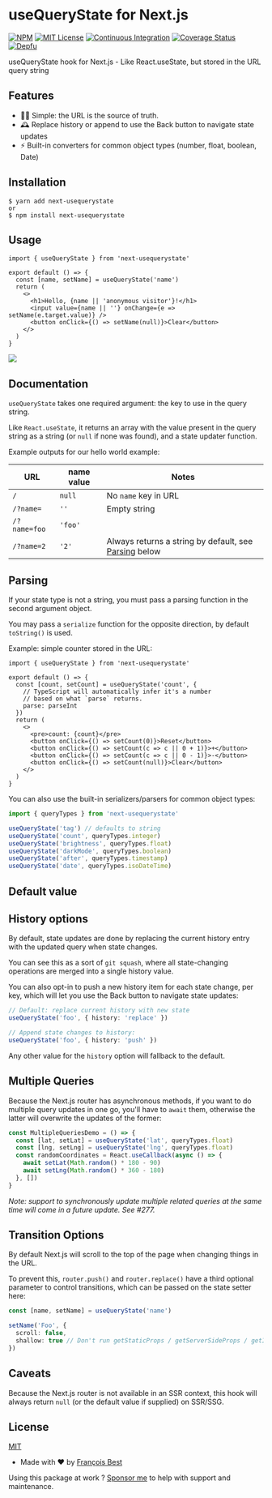 # useQueryState for Next.js

[![NPM](https://img.shields.io/npm/v/next-usequerystate?color=red)](https://www.npmjs.com/package/next-usequerystate)
[![MIT License](https://img.shields.io/github/license/47ng/next-usequerystate.svg?color=blue)](https://github.com/47ng/next-usequerystate/blob/next/LICENSE)
[![Continuous Integration](https://github.com/47ng/next-usequerystate/workflows/Continuous%20Integration/badge.svg?branch=next)](https://github.com/47ng/next-usequerystate/actions)
[![Coverage Status](https://coveralls.io/repos/github/47ng/next-usequerystate/badge.svg?branch=next)](https://coveralls.io/github/47ng/next-usequerystate?branch=next)
[![Depfu](https://badges.depfu.com/badges/acad53fa2b09b1e435a19d6d18f29af4/count.svg)](https://depfu.com/github/47ng/next-usequerystate?project_id=22104)

useQueryState hook for Next.js - Like React.useState, but stored in the URL query string

## Features

- 🧘‍♀️ Simple: the URL is the source of truth.
- 🕰 Replace history or append to use the Back button to navigate state updates
- ⚡️ Built-in converters for common object types (number, float, boolean, Date)

## Installation

```shell
$ yarn add next-usequerystate
or
$ npm install next-usequerystate
```

## Usage

```tsx
import { useQueryState } from 'next-usequerystate'

export default () => {
  const [name, setName] = useQueryState('name')
  return (
    <>
      <h1>Hello, {name || 'anonymous visitor'}!</h1>
      <input value={name || ''} onChange={e => setName(e.target.value)} />
      <button onClick={() => setName(null)}>Clear</button>
    </>
  )
}
```

![](./useQueryState.gif)

## Documentation

`useQueryState` takes one required argument: the key to use in the query string.

Like `React.useState`, it returns an array with the value present in the query
string as a string (or `null` if none was found), and a state updater function.

Example outputs for our hello world example:

| URL          | name value | Notes                                                             |
| ------------ | ---------- | ----------------------------------------------------------------- |
| `/`          | `null`     | No `name` key in URL                                              |
| `/?name=`    | `''`       | Empty string                                                      |
| `/?name=foo` | `'foo'`    |
| `/?name=2`   | `'2'`      | Always returns a string by default, see [Parsing](#parsing) below |

## Parsing

If your state type is not a string, you must pass a parsing function in the
second argument object.

You may pass a `serialize` function for the opposite direction, by default
`toString()` is used.

Example: simple counter stored in the URL:

```tsx
import { useQueryState } from 'next-usequerystate'

export default () => {
  const [count, setCount] = useQueryState('count', {
    // TypeScript will automatically infer it's a number
    // based on what `parse` returns.
    parse: parseInt
  })
  return (
    <>
      <pre>count: {count}</pre>
      <button onClick={() => setCount(0)}>Reset</button>
      <button onClick={() => setCount(c => c || 0 + 1)}>+</button>
      <button onClick={() => setCount(c => c || 0 - 1)}>-</button>
      <button onClick={() => setCount(null)}>Clear</button>
    </>
  )
}
```

You can also use the built-in serializers/parsers for common object types:

```ts
import { queryTypes } from 'next-usequerystate'

useQueryState('tag') // defaults to string
useQueryState('count', queryTypes.integer)
useQueryState('brightness', queryTypes.float)
useQueryState('darkMode', queryTypes.boolean)
useQueryState('after', queryTypes.timestamp)
useQueryState('date', queryTypes.isoDateTime)
```

## Default value

## History options

By default, state updates are done by replacing the current history entry with
the updated query when state changes.

You can see this as a sort of `git squash`, where all state-changing
operations are merged into a single history value.

You can also opt-in to push a new history item for each state change,
per key, which will let you use the Back button to navigate state
updates:

```ts
// Default: replace current history with new state
useQueryState('foo', { history: 'replace' })

// Append state changes to history:
useQueryState('foo', { history: 'push' })
```

Any other value for the `history` option will fallback to the default.

## Multiple Queries

Because the Next.js router has asynchronous methods, if you want to do multiple
query updates in one go, you'll have to `await` them, otherwise the latter will
overwrite the updates of the former:

```ts
const MultipleQueriesDemo = () => {
  const [lat, setLat] = useQueryState('lat', queryTypes.float)
  const [lng, setLng] = useQueryState('lng', queryTypes.float)
  const randomCoordinates = React.useCallback(async () => {
    await setLat(Math.random() * 180 - 90)
    await setLng(Math.random() * 360 - 180)
  }, [])
}
```

_Note: support to synchronously update multiple related queries at the same time will come in a future update. See #277._

## Transition Options

By default Next.js will scroll to the top of the page when changing things in the URL.

To prevent this, `router.push()` and `router.replace()` have a third optional
parameter to control transitions, which can be passed on the state setter here:

```ts
const [name, setName] = useQueryState('name')

setName('Foo', {
  scroll: false,
  shallow: true // Don't run getStaticProps / getServerSideProps / getInitialProps
})
```

## Caveats

Because the Next.js router is not available in an SSR context, this
hook will always return `null` (or the default value if supplied) on SSR/SSG.

## License

[MIT](https://github.com/47ng/next-usequerystate/blob/next/LICENSE)

- Made with ❤️ by [François Best](https://francoisbest.com)

Using this package at work ? [Sponsor me](https://github.com/sponsors/franky47)
to help with support and maintenance.

